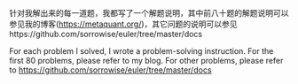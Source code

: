 针对我解出来的每一道题，我都写了一个解题说明，其中前八十题的解题说明可以参见我的博客(https://metaquant.org/)，其它问题的说明可以参见https://github.com/sorrowise/euler/tree/master/docs

For each problem I solved, I wrote a problem-solving instruction. For the first 80 problems, please refer to my blog. For other problems, please refer to https://github.com/sorrowise/euler/tree/master/docs
